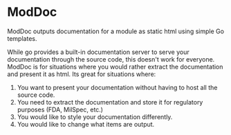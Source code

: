 # ModDoc
ModDoc outputs documentation for a module as static html using simple Go templates.

While go provides a built-in documentation server to serve your documentation through the source code,
this doesn't work for everyone. ModDoc is for situations where you would rather extract the documentation
and present it as html. Its great for situations where:

1. You want to present your documentation without having to host all the source code.
2. You need to extract the documentation and store it for regulatory purposes (FDA, MilSpec, etc.)
3. You would like to style your documentation differently.
4. You would like to change what items are output.
